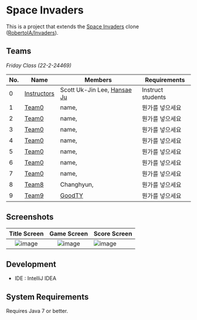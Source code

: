 # Space Invaders

This is a project that extends the [Space Invaders](https://en.wikipedia.org/wiki/Space_Invaders) clone ([RobertoIA/Invaders](https://github.com/RobertoIA/Invaders)).

## Teams
_Friday Class (22-2-24469)_

| No. | Name        | Members                     | Requirements      |   
|-----|-------------|-----------------------------|-------------------|
| 0   | [Instructors](teams/instructors.md) | Scott Uk-Jin Lee, [Hansae Ju](https://github.com/Verssae/Verssae) | Instruct students |  
| 1   |[Team0](teams/team0.md)    | name,           | 뭔가를 넣으세요 |
| 2   |[Team0](teams/team0.md)    | name,           | 뭔가를 넣으세요 |
| 3   |[Team0](teams/team0.md)    | name,           | 뭔가를 넣으세요 |
| 4   |[Team0](teams/team0.md)    | name,           | 뭔가를 넣으세요 |
| 5   |[Team0](teams/team0.md)    | name,           | 뭔가를 넣으세요 |
| 6   |[Team0](teams/team0.md)    | name,           | 뭔가를 넣으세요 |
| 7   |[Team0](teams/team0.md)    | name,           | 뭔가를 넣으세요 |
| 8   |[Team8](teams/team8.md)    | Changhyun,           | 뭔가를 넣으세요 |
| 9   |[Team9](teams/team9.md)    | [GoodTY](https://github.com/GoodTY/GoodTY)           | 뭔가를 넣으세요 |


## Screenshots
 

Title Screen               |  Game Screen              | Score Screen
:-------------------------:|:-------------------------:|:---------
![image](https://user-images.githubusercontent.com/69495129/136980139-7ad6adab-3f11-4711-b0a6-341080aa3361.png)   |  ![image](https://user-images.githubusercontent.com/69495129/136980236-c5d9ef85-f09a-47a7-b9d9-948f7b624002.png)|![image](https://user-images.githubusercontent.com/69495129/136980681-93dcadaf-08cb-48d8-90c9-68c651a115c9.png)


## Development

- IDE : IntelliJ IDEA


## System Requirements
Requires Java 7 or better.